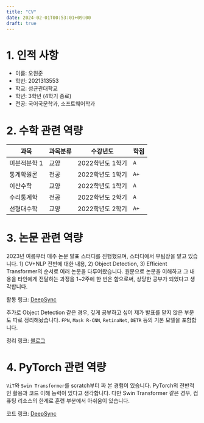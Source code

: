 ```yaml
---
title: "CV"
date: 2024-02-01T00:53:01+09:00
draft: true
---
```


# 1. 인적 사항
- 이름: 오원준
- 학번: 2021313553
- 학교: 성균관대학교
- 학년: 3학년 (4학기 종료)
- 전공: 국어국문학과, 소프트웨어학과

# 2. 수학 관련 역량
| 과목| 과목분류| 수강년도| 학점|
|----|------|-----| ----|
|미분적분학 1| 교양 |2022학년도 1학기| `A`|
|통계학원론| 전공 | 2022학년도 1학기 | `A+`|
|이산수학| 교양 | 2022학년도 1학기| `A`|
|수리통계학| 전공| 2022학년도 2학기| `A`|
|선형대수학| 교양| 2022학년도 2학기 | `A+`|

# 3. 논문 관련 역량
2023년 여름부터 매주 논문 발표 스터디를 진행했으며, 스터디에서 부팀장을 맡고 있습니다. 1) CV+NLP 전반에 대한 내용, 2) Object Detection, 3) Efficient Transformer의 순서로 여러 논문을 다루어왔습니다.
원문으로 논문을 이해하고 그 내용을 타인에게 전달하는 과정을 1~2주에 한 번은 함으로써, 상당한 공부가 되었다고 생각합니다.

활동 링크: [DeepSync](https://github.com/devkade/DeepSync)

추가로 Object Detection 같은 경우, 깊게 공부하고 싶어 제가 발표를 맡지 않은 부분도 따로 정리해놨습니다. `FPN`, `Mask R-CNN`, `RetinaNet`, `DETR` 등의 기본 모델을 포함합니다.

정리 링크: [블로그](https://ownogatari.xyz/tags/cv/)

# 4. PyTorch 관련 역량

`ViT`와 `Swin Transformer`를 scratch부터 짜 본 경험이 있습니다. PyTorch의 전반적인 활용과 코드 이해 능력이 있다고 생각합니다. 다만 Swin Transformer 같은 경우, 컴퓨팅 리소스의 한계로 훈련 부분에서 아쉬움이 있습니다.

코드 링크: [DeepSync](https://github.com/devkade/DeepSync/tree/Code/Code)
